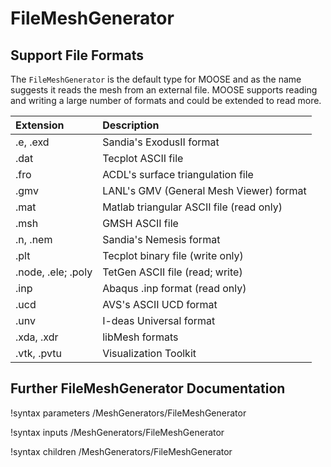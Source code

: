 # FileMeshGenerator

## Support File Formats

The `FileMeshGenerator` is the default type for MOOSE and as the name suggests it reads the mesh from an external file. MOOSE
supports reading and writing a large number of formats and could be extended to read more.


| Extension   | Description |
| :-          | :- |
| .e, .exd    | Sandia's ExodusII format |
| .dat        | Tecplot ASCII file |
| .fro        | ACDL's surface triangulation file |
| .gmv        | LANL's GMV (General Mesh Viewer) format |
| .mat        | Matlab triangular ASCII file (read only) |
| .msh        | GMSH ASCII file |
| .n, .nem    | Sandia's Nemesis format |
| .plt        | Tecplot binary file (write only) |
| .node, .ele; .poly | TetGen ASCII file (read; write) |
| .inp        | Abaqus .inp format (read only) |
| .ucd        | AVS's ASCII UCD format |
| .unv        | I-deas Universal format |
| .xda, .xdr  | libMesh formats |
| .vtk, .pvtu | Visualization Toolkit |

## Further FileMeshGenerator Documentation

!syntax parameters /MeshGenerators/FileMeshGenerator

!syntax inputs /MeshGenerators/FileMeshGenerator

!syntax children /MeshGenerators/FileMeshGenerator
